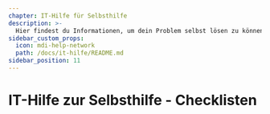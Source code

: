 ```yaml
---
chapter: IT-Hilfe für Selbsthilfe
description: >-
  Hier findest du Informationen, um dein Problem selbst lösen zu können 
sidebar_custom_props:
  icon: mdi-help-network
  path: /docs/it-hilfe/README.md
sidebar_position: 11
---
```



# IT-Hilfe zur Selbsthilfe - Checklisten
